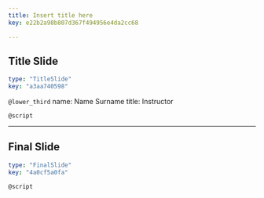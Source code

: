 ```yaml
---
title: Insert title here
key: e22b2a98b807d367f494956e4da2cc68

---
```

## Title Slide

```yaml
type: "TitleSlide"
key: "a3aa740598"
```

`@lower_third`
name: Name Surname
title: Instructor


`@script`



---
## Final Slide

```yaml
type: "FinalSlide"
key: "4a0cf5a0fa"
```

`@script`


